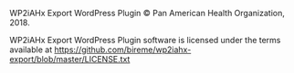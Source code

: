 WP2iAHx Export WordPress Plugin © Pan American Health Organization, 2018.

WP2iAHx Export WordPress Plugin software is licensed under the terms available at https://github.com/bireme/wp2iahx-export/blob/master/LICENSE.txt
